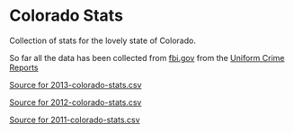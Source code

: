 Colorado Stats
==============

Collection of stats for the lovely state of Colorado.

So far all the data has been collected from [fbi.gov](http://fbi.gov) from the [Uniform Crime Reports](http://www.fbi.gov/about-us/cjis/ucr/crime-in-the-u.s)

[Source for 2013-colorado-stats.csv](http://www.fbi.gov/about-us/cjis/ucr/crime-in-the-u.s/2013/crime-in-the-u.s.-2013/tables/table-8/table-8-state-cuts/table_8_offenses_known_to_law_enforcement_colorado_by_city_2013.xls)

[Source for 2012-colorado-stats.csv](http://www.fbi.gov/about-us/cjis/ucr/crime-in-the-u.s/2012/crime-in-the-u.s.-2012/tables/8tabledatadecpdf/table-8-state-cuts/table_8_offenses_known_to_law_enforcement_by_colorado_by_city_2012.xls)

[Source for 2011-colorado-stats.csv](http://www.fbi.gov/about-us/cjis/ucr/crime-in-the-u.s/2011/crime-in-the-u.s.-2011/tables/table8statecuts/table_8_offenses_known_to_law_enforcement_colorado_by_city_2011.xls)
